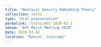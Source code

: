 ```yaml
---
title: "Nonlocal Density Embedding Theory"
collection: talks
type: "Oral presentation"
permalink: /talks/APS-2020-03-2
venue: "APS March Meeting 2020"
date: 2020-03-02
location: "Denver, Colorado"
---
```


